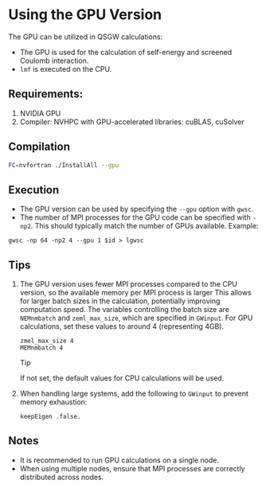 # Using the GPU Version

The GPU can be utilized in QSGW calculations:
- The GPU is used for the calculation of self-energy and screened Coulomb interaction.
- `lmf` is executed on the CPU.

## Requirements:
1. NVIDIA GPU
2. Compiler: NVHPC with GPU-accelerated libraries: cuBLAS, cuSolver

## Compilation
```bash
FC=nvfortran ./InstallAll --gpu
```

## Execution
- The GPU version can be used by specifying the `--gpu` option with `gwsc`.
- The number of MPI processes for the GPU code can be specified with `-np2`. This should typically match the number of GPUs available.
Example:
```
gwsc -np 64 -np2 4 --gpu 1 $id > lgwsc
```

## Tips

1. The GPU version uses fewer MPI processes compared to the CPU version, so the available memory per MPI process is larger
   This allows for larger batch sizes in the calculation, potentially improving computation speed.
   The variables controlling the batch size are `NEMnmbatch` and `zeml_max_size`, which are specified in `GWinput`.
   For GPU calculations, set these values to around 4 (representing 4GB).
   ```text GWinput
   zmel_max_size 4
   MEMnmbatch 4
   ```
   > [!TIP]
   > If not set, the default values for CPU calculations will be used.

2. When handling large systems, add the following to `GWinput` to prevent memory exhaustion:
   ```
   keepEigen .false.
   ```

## Notes
- It is recommended to run GPU calculations on a single node.
- When using multiple nodes, ensure that MPI processes are correctly distributed across nodes.
